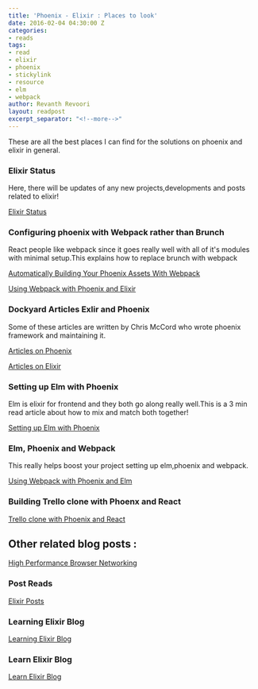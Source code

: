 ```yaml
---
title: 'Phoenix - Elixir : Places to look'
date: 2016-02-04 04:30:00 Z
categories:
- reads
tags:
- read
- elixir
- phoenix
- stickylink
- resource
- elm
- webpack
author: Revanth Revoori
layout: readpost
excerpt_separator: "<!--more-->"
---
```


These are all the best places I can find for the solutions on phoenix and elixir in general.

### Elixir Status

Here, there will be updates of any new projects,developments and posts related to elixir!

<a class="embedly-card" href="https://elixirstatus.com/">Elixir Status  <i class="fa fa-external-link"></i></a>

### Configuring phoenix with Webpack rather than Brunch

React people like webpack since it goes really well with all of it's modules with minimal setup.This explains how to replace brunch with webpack

<a class="embedly-card" href="http://manukall.de/2015/05/01/automatically-building-your-phoenix-assets-with-webpack/">Automatically Building Your Phoenix Assets With Webpack  <i class="fa fa-external-link"></i></a>

<a class="embedly-card" href="http://matthewlehner.net/using-webpack-with-phoenix-and-elixir/">Using Webpack with Phoenix and Elixir  <i class="fa fa-external-link"></i></a>

### Dockyard Articles Exlir and Phoenix

Some of these articles are written by Chris McCord who wrote phoenix framework and maintaining it.

<a class="embedly-card" href="https://dockyard.com/blog/categories/phoenix">Articles on Phoenix  <i class="fa fa-external-link"></i></a>

<a class="embedly-card" href="https://dockyard.com/blog/categories/elixir">Articles on Elixir  <i class="fa fa-external-link"></i></a>

### Setting up Elm with Phoenix

Elm is elixir for frontend and they both go along really well.This is a 3 min read article about how to mix and match both together!

<a class="embedly-card" href="https://medium.com/@diamondgfx/setting-up-elm-with-phoenix-be3a9f55bac2#.f0l76zm89">Setting up Elm with Phoenix  <i class="fa fa-external-link"></i></a>

### Elm, Phoenix and Webpack

This really helps boost your project setting up elm,phoenix and webpack.

<a class="embedly-card" href="http://terakilobyte.com/using-webpack-with-phoenix-and-elm/">Using Webpack with Phoenix and Elm
  <i class="fa fa-external-link"></i></a>

### Building Trello clone with Phoenx and React

<a class="embedly-card" href="https://blog.diacode.com/trello-clone-with-phoenix-and-react-pt-1">Trello clone with Phoenix and React  <i class="fa fa-external-link"></i></a>

## Other related blog posts :


<a class="embedly-card" href="https://hpbn.co//">High Performance Browser Networking  <i class="fa fa-external-link"></i></a>

### Post Reads

<a class="embedly-card" href="http://ruby2elixir.github.io/posts/2015/12-29-what-makes-elixir-so-attractive-for-some-developers.html">Elixir Posts  <i class="fa fa-external-link"></i></a>

### Learning Elixir Blog
<a class="embedly-card" href="http://learningelixir.joekain.com/posts/">Learning Elixir Blog  <i class="fa fa-external-link"></i></a>

### Learn Elixir Blog
<a class="embedly-card" href="http://elixir.bagwanpankaj.com/">Learn Elixir Blog  <i class="fa fa-external-link"></i></a>

<!--more-->
